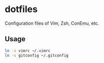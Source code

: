 # dotfiles
Configuration files of Vim, Zsh, ConEmu, etc.

## Usage
```bash
ln -s vimrc ~/.vimrc
ln -s gitconfig ~/.gitconfig
```
